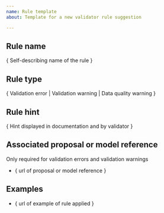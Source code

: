 ```yaml
---
name: Rule template
about: Template for a new validator rule suggestion

---
```


## Rule name
{ Self-describing name of the rule }

## Rule type
{ Validation error | Validation warning | Data quality warning }

## Rule hint
{ Hint displayed in documentation and by validator }

## Associated proposal or model reference
Only required for validation errors and validation warnings
- { url of proposal or model reference }

## Examples
- { url of example of rule applied }
